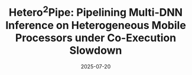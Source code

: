 ---
title: "Hetero<sup>2</sup>Pipe: Pipelining Multi-DNN Inference on Heterogeneous Mobile Processors under Co-Execution Slowdown"
collection: publications
category: conferences
permalink: /publication/icdcs_2025
date: 2025-07-20
authors: "Yuhao Shen, Zichen Wang, <strong>Tianyi Wang</strong>, Chaojie Gu, Zhenyu Wen, Yuanchao Shu, Cong Wang"
venue: 'ICDCS'
# paperurl: 'https://hill-wu-1998.github.io/files/aaai25.pdf'
# citation: 'Your Name, You. (2024). &quot;Paper Title Number 3.&quot; <i>GitHub Journal of Bugs</i>. 1(3).'
---